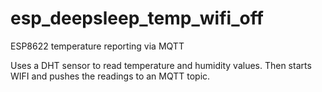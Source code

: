 # esp_deepsleep_temp_wifi_off
ESP8622 temperature reporting via MQTT

Uses a DHT sensor to read temperature and humidity values.
Then starts WIFI and pushes the readings to an MQTT topic.
